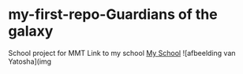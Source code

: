 # my-first-repo-Guardians of the galaxy
School project for MMT
Link to my school [My School](https://www.zuyd.nl/)
![afbeelding van Yatosha](img

